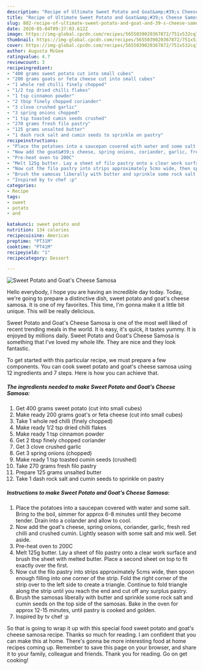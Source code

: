 ```yaml
---
description: "Recipe of Ultimate Sweet Potato and Goat&amp;#39;s Cheese Samosa"
title: "Recipe of Ultimate Sweet Potato and Goat&amp;#39;s Cheese Samosa"
slug: 802-recipe-of-ultimate-sweet-potato-and-goat-and-39-s-cheese-samosa
date: 2020-05-04T09:37:03.612Z
image: https://img-global.cpcdn.com/recipes/5655039020367872/751x532cq70/sweet-potato-and-goats-cheese-samosa-recipe-main-photo.jpg
thumbnail: https://img-global.cpcdn.com/recipes/5655039020367872/751x532cq70/sweet-potato-and-goats-cheese-samosa-recipe-main-photo.jpg
cover: https://img-global.cpcdn.com/recipes/5655039020367872/751x532cq70/sweet-potato-and-goats-cheese-samosa-recipe-main-photo.jpg
author: Augusta McGee
ratingvalue: 4.7
reviewcount: 3
recipeingredient:
- "400 grams sweet potato cut into small cubes"
- "200 grams goats or feta cheese cut into small cubes"
- "1 whole red chilli finely chopped"
- "1/2 tsp dried chilli flakes"
- "1 tsp cinnamon powder"
- "2 tbsp finely chopped coriander"
- "3 clove crushed garlic"
- "3 spring onions chopped"
- "1 tsp toasted cumin seeds crushed"
- "270 grams fresh filo pastry"
- "125 grams unsalted butter"
- "1 dash rock salt and cumin seeds to sprinkle on pastry"
recipeinstructions:
- "Place the potatoes into a saucepan covered with water and some salt. Bring to the boil, simmer for approx 6-8 minutes until they become tender. Drain into a colander and allow to cool."
- "Now add the goat&#39;s cheese, spring onions, coriander, garlic, fresh red chilli and crushed cumin. Lightly season with some salt and mix well. Set aside."
- "Pre-heat oven to 200C"
- "Melt 125g butter. Lay a sheet of filo pastry onto a clear work surface and brush the sheet with melted butter. Place a second sheet on top to fit exactly over the first."
- "Now cut the filo pastry into strips approximately 5cms wide, then spoon enough filling into one corner of the strip. Fold the right corner of the strip over to the left side to create a triangle. Continue to fold triangle along the strip until you reach the end and cut off any surplus pastry."
- "Brush the samosas liberally with butter and sprinkle some rock salt and cumin seeds on the top side of the samosas. Bake in the oven for approx 12-15 minutes, until pastry is cooked and golden."
- "Inspired by tv chef :p"
categories:
- Recipe
tags:
- sweet
- potato
- and

katakunci: sweet potato and 
nutrition: 134 calories
recipecuisine: American
preptime: "PT31M"
cooktime: "PT41M"
recipeyield: "1"
recipecategory: Dessert

---
```



![Sweet Potato and Goat&#39;s Cheese Samosa](https://img-global.cpcdn.com/recipes/5655039020367872/751x532cq70/sweet-potato-and-goats-cheese-samosa-recipe-main-photo.jpg)

Hello everybody, I hope you are having an incredible day today. Today, we're going to prepare a distinctive dish, sweet potato and goat&#39;s cheese samosa. It is one of my favorites. This time, I'm gonna make it a little bit unique. This will be really delicious.

Sweet Potato and Goat&#39;s Cheese Samosa is one of the most well liked of recent trending meals in the world. It is easy, it's quick, it tastes yummy. It is enjoyed by millions daily. Sweet Potato and Goat&#39;s Cheese Samosa is something that I've loved my whole life. They are nice and they look fantastic.




To get started with this particular recipe, we must prepare a few components. You can cook sweet potato and goat&#39;s cheese samosa using 12 ingredients and 7 steps. Here is how you can achieve that.

<!--inarticleads1-->

##### The ingredients needed to make Sweet Potato and Goat&#39;s Cheese Samosa:

1. Get 400 grams sweet potato (cut into small cubes)
1. Make ready 200 grams goat&#39;s or feta cheese (cut into small cubes)
1. Take 1 whole red chilli (finely chopped)
1. Make ready 1/2 tsp dried chilli flakes
1. Make ready 1 tsp cinnamon powder
1. Get 2 tbsp finely chopped coriander
1. Get 3 clove crushed garlic
1. Get 3 spring onions (chopped)
1. Make ready 1 tsp toasted cumin seeds (crushed)
1. Take 270 grams fresh filo pastry
1. Prepare 125 grams unsalted butter
1. Take 1 dash rock salt and cumin seeds to sprinkle on pastry




<!--inarticleads2-->

##### Instructions to make Sweet Potato and Goat&#39;s Cheese Samosa:

1. Place the potatoes into a saucepan covered with water and some salt. Bring to the boil, simmer for approx 6-8 minutes until they become tender. Drain into a colander and allow to cool.
1. Now add the goat&#39;s cheese, spring onions, coriander, garlic, fresh red chilli and crushed cumin. Lightly season with some salt and mix well. Set aside.
1. Pre-heat oven to 200C
1. Melt 125g butter. Lay a sheet of filo pastry onto a clear work surface and brush the sheet with melted butter. Place a second sheet on top to fit exactly over the first.
1. Now cut the filo pastry into strips approximately 5cms wide, then spoon enough filling into one corner of the strip. Fold the right corner of the strip over to the left side to create a triangle. Continue to fold triangle along the strip until you reach the end and cut off any surplus pastry.
1. Brush the samosas liberally with butter and sprinkle some rock salt and cumin seeds on the top side of the samosas. Bake in the oven for approx 12-15 minutes, until pastry is cooked and golden.
1. Inspired by tv chef :p




So that is going to wrap it up with this special food sweet potato and goat&#39;s cheese samosa recipe. Thanks so much for reading. I am confident that you can make this at home. There's gonna be more interesting food at home recipes coming up. Remember to save this page on your browser, and share it to your family, colleague and friends. Thank you for reading. Go on get cooking!
